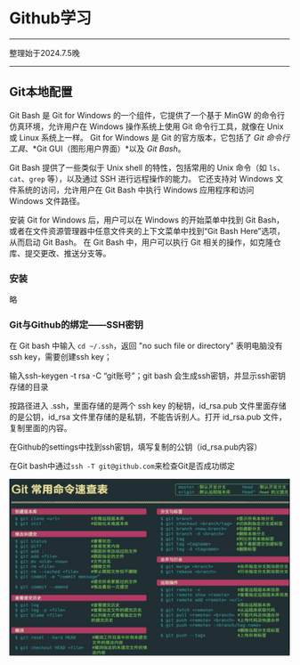 # Github学习

***

整理始于2024.7.5晚

***

## Git本地配置

Git Bash 是 Git for Windows 的一个组件，它提供了一个基于 MinGW 的命令行仿真环境，允许用户在 Windows 操作系统上使用 Git 命令行工具，就像在 Unix 或 Linux 系统上一样。
Git for Windows 是 Git 的官方版本，它包括了 *Git 命令行工具*、*Git GUI（图形用户界面）*以及 *Git Bash*。

Git Bash 提供了一些类似于 Unix shell 的特性，包括常用的 Unix 命令（如 `ls`、`cat`、`grep` 等），以及通过 SSH 进行远程操作的能力。
它还支持对 Windows 文件系统的访问，允许用户在 Git Bash 中执行 Windows 应用程序和访问 Windows 文件路径。

安装 Git for Windows 后，用户可以在 Windows 的开始菜单中找到 Git Bash，或者在文件资源管理器中任意文件夹的上下文菜单中找到“Git Bash Here”选项，从而启动 Git Bash。
在 Git Bash 中，用户可以执行 Git 相关的操作，如克隆仓库、提交更改、推送分支等。

### 安装

略

### Git与Github的绑定——SSH密钥

在 Git bash 中输入 `cd ~/.ssh`，返回 "no such file or directory" 表明电脑没有ssh key，需要创建ssh key；

输入ssh-keygen -t rsa -C “git账号”；git bash 会生成ssh密钥，并显示ssh密钥存储的目录

按路径进入 .ssh，里面存储的是两个 ssh key 的秘钥，id_rsa.pub 文件里面存储的是公钥，id_rsa 文件里存储的是私钥，不能告诉别人。打开 id_rsa.pub 文件，复制里面的内容。

在Github的settings中找到ssh密钥，填写复制的公钥（id_rsa.pub内容）

在Git bash中通过`ssh -T git@github.com`来检查Git是否成功绑定

![Git常用命令](./pictures/git-common-orders.png)

